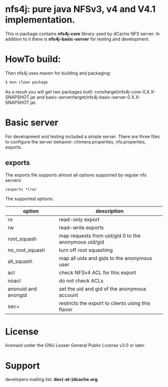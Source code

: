 nfs4j: pure java NFSv3, v4 and V4.1 implementation.
================================================================

This is package contains __nfs4j-core__ library used by dCache NFS server. In addition to it there is __nfs4j-basic-server__ for testing and development.

HowTo build:
============
Then nfs4j uses maven for building and packaging:
```sh
$ mvn clean package
```
As a result you will get two packages built: core/target/nfs4j-core-0.X.X-SNAPSHOT.jar and basic-server/target/nfs4j-basic-server-0.X.X-SNAPSHOT.jar.

Basic server
============
For development and testing included a simple server. There are three files to configure the server behavior: chimera.properties, nfs.properties, exports.

exports
-------
The exports file supports almost all options supported by regular nfs servers:
```
/exports *(rw)
```
The supported options:

option              |  description
--------------------|-------------
ro                  | read-only export
rw                  | read-write exports
root_squash         | map requests from uid/gid 0 to the anonymous uid/gid
no_root_squash      | turn off root squashing
all_squash          | map  all  uids  and  gids to the anonymous user
acl                 | check NFSv4 ACL for this export
noacl               | do not check ACLs
anonuid and anongid | set the uid and gid  of  the  anonymous account
sec=<flavor>        | restricts the export to clients using this flavor

License
=======
licensed under the GNU Lesser General Public License v3.0 or later.

Support
=======
developers mailing list: __dev(-at-)dcache.org__

